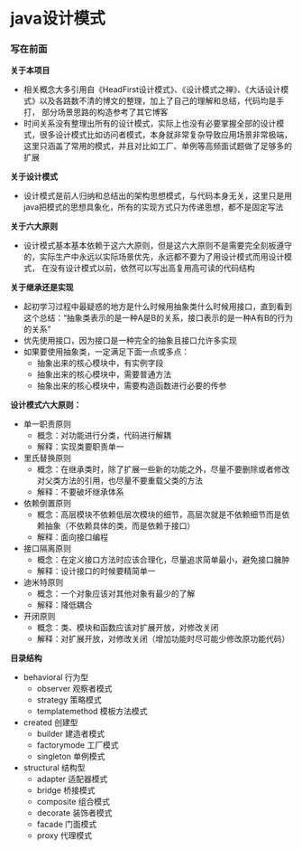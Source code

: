 # java设计模式
### 写在前面
**关于本项目**
- 相关概念大多引用自《HeadFirst设计模式》、《设计模式之禅》、《大话设计模式》以及各路数不清的博文的整理，加上了自己的理解和总结，代码均是手打，
部分场景思路的构造参考了其它博客
- 时间关系没有整理出所有的设计模式，实际上也没有必要掌握全部的设计模式，很多设计模式比如访问者模式，本身就非常复杂导致应用场景非常极端，
这里只涵盖了常用的模式，并且对比如工厂、单例等高频面试题做了足够多的扩展

**关于设计模式**
- 设计模式是前人归纳和总结出的架构思想模式，与代码本身无关，这里只是用java把模式的思想具象化，所有的实现方式只为传递思想，都不是固定写法

**关于六大原则**
- 设计模式基本基本依赖于这六大原则，但是这六大原则不是需要完全刻板遵守的，实际生产中永远以实际场景优先，永远都不要为了用设计模式而用设计模式，
在没有设计模式以前，依然可以写出高复用高可读的代码结构

**关于继承还是实现**
- 起初学习过程中最疑惑的地方是什么时候用抽象类什么时候用接口，直到看到这个总结：“抽象类表示的是一种A是B的关系，接口表示的是一种A有B的行为的关系”
- 优先使用接口，因为接口是一种完全的抽象且接口允许多实现
- 如果要使用抽象类，一定满足下面一点或多点：
    - 抽象出来的核心模块中，有实例字段
    - 抽象出来的核心模块中，需要普通方法
    - 抽象出来的核心模块中，需要构造函数进行必要的传参

**设计模式六大原则：**
- 单一职责原则
    - 概念：对功能进行分类，代码进行解耦
    - 解释：实现类要职责单一
- 里氏替换原则
    - 概念：在继承类时，除了扩展一些新的功能之外，尽量不要删除或者修改对父类方法的引用，也尽量不要重载父类的方法
    - 解释：不要破坏继承体系
- 依赖倒置原则
    - 概念：高层模块不依赖低层次模块的细节，高层次就是不依赖细节而是依赖抽象（不依赖具体的类，而是依赖于接口）
    - 解释：面向接口编程
- 接口隔离原则
    - 概念：在定义接口方法时应该合理化，尽量追求简单最小，避免接口臃肿
    - 解释：设计接口的时候要精简单一
- 迪米特原则
    - 概念：一个对象应该对其他对象有最少的了解
    - 解释：降低耦合
- 开闭原则
    - 概念：类、模块和函数应该对扩展开放，对修改关闭
    - 解释：对扩展开放，对修改关闭（增加功能时尽可能少修改原功能代码）
    
**目录结构**
- behavioral    行为型
    - observer    观察者模式
    - strategy    策略模式
    - templatemethod    模板方法模式
- created    创建型
    - builder    建造者模式
    - factorymode    工厂模式
    - singleton    单例模式
- structural    结构型
    - adapter    适配器模式
    - bridge    桥接模式
    - composite    组合模式
    - decorate    装饰者模式
    - facade    门面模式
    - proxy    代理模式
